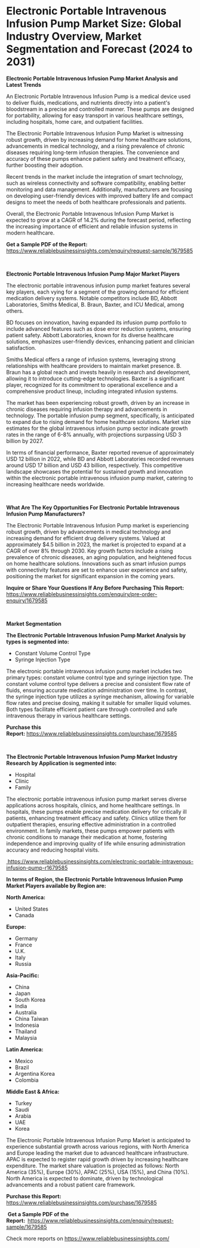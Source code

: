 <p><h1>Electronic Portable Intravenous Infusion Pump Market Size: Global Industry Overview, Market Segmentation and Forecast (2024 to 2031)</h1></p><p><strong>Electronic Portable Intravenous Infusion Pump Market Analysis and Latest Trends</strong></p>
<p><p>An Electronic Portable Intravenous Infusion Pump is a medical device used to deliver fluids, medications, and nutrients directly into a patient's bloodstream in a precise and controlled manner. These pumps are designed for portability, allowing for easy transport in various healthcare settings, including hospitals, home care, and outpatient facilities. </p><p>The Electronic Portable Intravenous Infusion Pump Market is witnessing robust growth, driven by increasing demand for home healthcare solutions, advancements in medical technology, and a rising prevalence of chronic diseases requiring long-term infusion therapies. The convenience and accuracy of these pumps enhance patient safety and treatment efficacy, further boosting their adoption. </p><p>Recent trends in the market include the integration of smart technology, such as wireless connectivity and software compatibility, enabling better monitoring and data management. Additionally, manufacturers are focusing on developing user-friendly devices with improved battery life and compact designs to meet the needs of both healthcare professionals and patients. </p><p>Overall, the Electronic Portable Intravenous Infusion Pump Market is expected to grow at a CAGR of 14.2% during the forecast period, reflecting the increasing importance of efficient and reliable infusion systems in modern healthcare.</p></p>
<p><strong>Get a Sample PDF of the Report:&nbsp;</strong> <a href="https://www.reliablebusinessinsights.com/enquiry/request-sample/1679585?utm_campaign=116&utm_medium=2&utm_source=Github&utm_content=ia&utm_term=28122024&utm_id=electronic-portable-intravenous-infusion-pump">https://www.reliablebusinessinsights.com/enquiry/request-sample/1679585</a></p>
<p>&nbsp;</p>
<p><strong>Electronic Portable Intravenous Infusion Pump Major Market Players</strong></p>
<p><p>The electronic portable intravenous infusion pump market features several key players, each vying for a segment of the growing demand for efficient medication delivery systems. Notable competitors include BD, Abbott Laboratories, Smiths Medical, B. Braun, Baxter, and ICU Medical, among others. </p><p>BD focuses on innovation, having expanded its infusion pump portfolio to include advanced features such as dose error reduction systems, ensuring patient safety. Abbott Laboratories, known for its diverse healthcare solutions, emphasizes user-friendly devices, enhancing patient and clinician satisfaction.</p><p>Smiths Medical offers a range of infusion systems, leveraging strong relationships with healthcare providers to maintain market presence. B. Braun has a global reach and invests heavily in research and development, allowing it to introduce cutting-edge technologies. Baxter is a significant player, recognized for its commitment to operational excellence and a comprehensive product lineup, including integrated infusion systems.</p><p>The market has been experiencing robust growth, driven by an increase in chronic diseases requiring infusion therapy and advancements in technology. The portable infusion pump segment, specifically, is anticipated to expand due to rising demand for home healthcare solutions. Market size estimates for the global intravenous infusion pump sector indicate growth rates in the range of 6-8% annually, with projections surpassing USD 3 billion by 2027.</p><p>In terms of financial performance, Baxter reported revenue of approximately USD 12 billion in 2022, while BD and Abbott Laboratories recorded revenues around USD 17 billion and USD 43 billion, respectively. This competitive landscape showcases the potential for sustained growth and innovation within the electronic portable intravenous infusion pump market, catering to increasing healthcare needs worldwide.</p></p>
<p>&nbsp;</p>
<p><strong>What Are The Key Opportunities For Electronic Portable Intravenous Infusion Pump Manufacturers?</strong></p>
<p><p>The Electronic Portable Intravenous Infusion Pump market is experiencing robust growth, driven by advancements in medical technology and increasing demand for efficient drug delivery systems. Valued at approximately $4.5 billion in 2023, the market is projected to expand at a CAGR of over 8% through 2030. Key growth factors include a rising prevalence of chronic diseases, an aging population, and heightened focus on home healthcare solutions. Innovations such as smart infusion pumps with connectivity features are set to enhance user experience and safety, positioning the market for significant expansion in the coming years.</p></p>
<p><strong>Inquire or Share Your Questions If Any Before Purchasing This Report:</strong> <a href="https://www.reliablebusinessinsights.com/enquiry/pre-order-enquiry/1679585?utm_campaign=116&utm_medium=2&utm_source=Github&utm_content=ia&utm_term=28122024&utm_id=electronic-portable-intravenous-infusion-pump">https://www.reliablebusinessinsights.com/enquiry/pre-order-enquiry/1679585</a></p>
<p>&nbsp;</p>
<p><strong>Market Segmentation</strong></p>
<p><strong>The Electronic Portable Intravenous Infusion Pump Market Analysis by types is segmented into:</strong></p>
<p><ul><li>Constant Volume Control Type</li><li>Syringe Injection Type</li></ul></p>
<p><p>The electronic portable intravenous infusion pump market includes two primary types: constant volume control type and syringe injection type. The constant volume control type delivers a precise and consistent flow rate of fluids, ensuring accurate medication administration over time. In contrast, the syringe injection type utilizes a syringe mechanism, allowing for variable flow rates and precise dosing, making it suitable for smaller liquid volumes. Both types facilitate efficient patient care through controlled and safe intravenous therapy in various healthcare settings.</p></p>
<p><strong>Purchase this Report:&nbsp;</strong><a href="https://www.reliablebusinessinsights.com/purchase/1679585?utm_campaign=116&utm_medium=2&utm_source=Github&utm_content=ia&utm_term=28122024&utm_id=electronic-portable-intravenous-infusion-pump">https://www.reliablebusinessinsights.com/purchase/1679585</a></p>
<p>&nbsp;</p>
<p><strong>The Electronic Portable Intravenous Infusion Pump Market Industry Research by Application is segmented into:</strong></p>
<p><ul><li>Hospital</li><li>Clinic</li><li>Family</li></ul></p>
<p><p>The electronic portable intravenous infusion pump market serves diverse applications across hospitals, clinics, and home healthcare settings. In hospitals, these pumps enable precise medication delivery for critically ill patients, enhancing treatment efficacy and safety. Clinics utilize them for outpatient therapies, ensuring effective administration in a controlled environment. In family markets, these pumps empower patients with chronic conditions to manage their medication at home, fostering independence and improving quality of life while ensuring administration accuracy and reducing hospital visits.</p></p>
<p><a href="https://www.reliablebusinessinsights.com/electronic-portable-intravenous-infusion-pump-r1679585?utm_campaign=116&utm_medium=2&utm_source=Github&utm_content=ia&utm_term=28122024&utm_id=electronic-portable-intravenous-infusion-pump">&nbsp;https://www.reliablebusinessinsights.com/electronic-portable-intravenous-infusion-pump-r1679585</a></p>
<p><strong>In terms of Region, the Electronic Portable Intravenous Infusion Pump Market Players available by Region are:</strong></p>
<p>
    <p> <strong> North America: </strong>
        <ul>
            <li>United States</li>
            <li>Canada</li>
        </ul>
        </p> 
    <p> <strong> Europe: </strong>
        <ul>
            <li>Germany</li>
            <li>France</li>
            <li>U.K.</li>
            <li>Italy</li>
            <li>Russia</li>
        </ul>
        </p> 
    <p> <strong> Asia-Pacific: </strong>
        <ul>
            <li>China</li>
            <li>Japan</li>
            <li>South Korea</li>
            <li>India</li>
            <li>Australia</li>
            <li>China Taiwan</li>
            <li>Indonesia</li>
            <li>Thailand</li>
            <li>Malaysia</li>
        </ul>
        </p> 
    <p> <strong> Latin America: </strong>
        <ul>
            <li>Mexico</li>
            <li>Brazil</li>
            <li>Argentina Korea</li>
            <li>Colombia</li>
        </ul>
        </p> 
    <p> <strong> Middle East & Africa: </strong>
        <ul>
            <li>Turkey</li>
            <li>Saudi</li>
            <li>Arabia</li>
            <li>UAE</li>
            <li>Korea</li>
        </ul>
    </p>
    </p>
<p><p>The Electronic Portable Intravenous Infusion Pump Market is anticipated to experience substantial growth across various regions, with North America and Europe leading the market due to advanced healthcare infrastructure. APAC is expected to register rapid growth driven by increasing healthcare expenditure. The market share valuation is projected as follows: North America (35%), Europe (30%), APAC (25%), USA (15%), and China (10%). North America is expected to dominate, driven by technological advancements and a robust patient care framework.</p></p>
<p><strong>Purchase this Report: </strong><a href="https://www.reliablebusinessinsights.com/purchase/1679585?utm_campaign=116&utm_medium=2&utm_source=Github&utm_content=ia&utm_term=28122024&utm_id=electronic-portable-intravenous-infusion-pump">https://www.reliablebusinessinsights.com/purchase/1679585</a></p>
<p>&nbsp;<strong>Get a Sample PDF of the Report:&nbsp;&nbsp;</strong><a href="https://www.reliablebusinessinsights.com/enquiry/request-sample/1679585?utm_campaign=116&utm_medium=2&utm_source=Github&utm_content=ia&utm_term=28122024&utm_id=electronic-portable-intravenous-infusion-pump">https://www.reliablebusinessinsights.com/enquiry/request-sample/1679585</a></p>
<p><strong></strong></p>
<p>Check more reports on <a href="https://www.reliablebusinessinsights.com/?utm_campaign=116&utm_medium=2&utm_source=Github&utm_content=ia&utm_term=28122024&utm_id=electronic-portable-intravenous-infusion-pump">https://www.reliablebusinessinsights.com/</a></p>